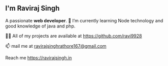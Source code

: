  ##  I'm Raviraj Singh
A passionate **web developer**.
🌱 I’m currently learning Node technology and good knowledge of java and php.

👨‍💻 All of my projects are available at https://github.com/ravi9928

📫 mail me at ravirajsinghrathore167@gmail.com

Reach me https://ravirajsingh.in




